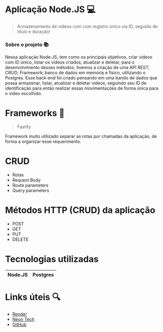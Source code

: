 # Aplicação Node.JS 💻

> Armazenamento de vídeos com com regístro único via ID, seguido de título e duração!

### Sobre o projeto 📚
Nessa aplicação Node.JS, tem como os principais objetivos, criar vídeos com ID único, listar os vídeos criados, atualizar e deletar,
para o desenvolvimento desses métodos, tivemos a criação de uma API REST; CRUD; Framework; banco de dados em memória e físico, utilizando o Postgres.
Esse back-end foi criado pensando em uma bando de dados que possa armazenar, listar, atualizar e deletar vídeos, seguindo seu ID de identificação para então
realizar essas movimentações de forma única para o vídeo escolhido.

# Frameworks 👾
> Fastify

Framework muito utilizado separar as rotas por chamadas da aplicação, de forma a organizar esse requerimento.

# CRUD
- Rotas
- Request Body
- Route parameters
- Query parameters

# Métodos HTTP (CRUD) da aplicação
- POST
- GET
- PUT
- DELETE

# Tecnologias utilizadas

| Node.JS | Postgres |
|-------------|------|

# Links úteis 🔍
* [Render](https://dashboard.render.com/)
* [Neon Tech](https://console.neon.tech)
* [GitHub](https://github.com/)
